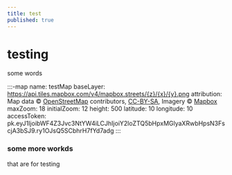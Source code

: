 ```yaml
---
title: test
published: true
---
```


# testing
some words

:::-map
name: testMap
baseLayer: https://api.tiles.mapbox.com/v4/mapbox.streets/{z}/{x}/{y}.png
attribution: Map data &copy; <a href="http://openstreetmap.org">OpenStreetMap</a> contributors, <a href="http://creativecommons.org/licenses/by-sa/2.0/">CC-BY-SA</a>, Imagery © <a href="http://mapbox.com">Mapbox</a>
maxZoom: 18
initialZoom: 12
height: 500
latitude: 10
longitude: 10
accessToken: pk.eyJ1IjoibWF4Z3Jvc3NtYW4iLCJhIjoiY2loZTQ5bHpxMGlyaXRwbHpsN3FscjA3bSJ9.ry1OJsQ5SCbhrH7fYd7adg
:::

### some more workds
that are for testing
